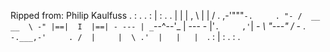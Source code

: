 Ripped from: Philip Kaulfuss
              .     :     .
            .  :    |    :  .
             .  |   |   |  ,
              \  |     |  /
          .     ,-'"""`-.     .
            "- /  __ __  \ -"
              |==|  I  |==|
        - --- | _`--^--'_ | --- -
              |'`.     ,'`|
            _- \  "---"  / -_
          .     `-.___,-'     .
              /  |     |  \
            .'  |   |   |  `.
               :    |    :
              .     :     .
